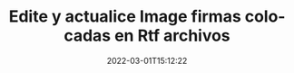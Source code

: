 ---
############################# Static ############################
layout: "auto-gen-signature"
date: 2022-03-01T15:12:22
draft: false
operation: Update
signaturetype: Image
fileformat: Rtf
productName: Java
lang: es
productCode: java
otherformats: pdf doc docx docm dot dotm dotx odt ott rtf xls xlsx xlsm xlsb csv ods ots xltx xltm ppt pptx pps ppsx odp otp potx potm pptm ppsm
breadcrumb: Put Image signature on Rtf for Java

############################# Head ############################
head_title: "Actualice Image firmas colocadas en Rtf archivos con Java"
head_description: "Use código simple y fácil de entender Java para la actualización de firmas Image en documentos Rtf firmados."

############################# Header ############################
title: "Edite y actualice Image firmas colocadas en Rtf archivos"
description: "La API para Java proporciona funcionalidad para la actualización de firmas Image en documentos Rtf. Actualice las firmas electrónicas dentro de sus documentos Rtf con un par de líneas de código Java rápida y fácilmente."
bg_image: "https://cms.admin.containerize.com/templates/aspose/App_Themes/V3/images/bg/header1.png"
bg_overlay: false
button:
    enable: true

############################# SubMenu ############################
submenu:
    enable: true

    left:
        img_alt: "GroupDocs.Signature for Java"
        image: "https://cms.admin.containerize.com/templates/groupdocs/images/product-logos/90x90-noborder/groupdocs-signature-java.png"
        product: "GroupDocs.Signature"
        platform: "Java"



############################# About ############################
about:
    enable: true
    title: "Más información sobre las funciones de la API de GroupDocs.Signature for Java"
    content: |
        [GroupDocs.Signature for Java](https://products.groupdocs.com/signature/java/) La funcionalidad de la API contiene una amplia selección de medios para procesar formatos de documentos bajo demanda mediante el uso de firmas electrónicas. Se admite un amplio espectro de firmas electrónicas como textos, imágenes, certificados digitales, códigos de barras, códigos QR, sellos o metadatos. Los clientes pueden agregar, eliminar, editar, validar o buscar firmas digitales en archivos PDF, documentos de MS Word, libros de trabajo de MS Excel, presentaciones de MS PowerPoint, archivos de Adobe Photoshop y varios formatos de imagen. Numerosas funciones y configuraciones útiles están disponibles.
    

############################# Steps ############################
steps:
    enable: true
    title_left: "Cómo cambiar las firmas Image en su documento Rtf"
    content_left: |
        [GroupDocs.Signature for Java](https://products.groupdocs.com/signature/java/) incluye funciones útiles como la actualización de Image firmas colocadas en Rtf documentos. Hace posible cambiar las características de las firmas sin código adicional.
        
        * Para empezar, cree un objeto de firma que pase como una ruta de parámetro de constructor a un documento que se supone que debe actualizarse.
        * Luego, cree una instancia de un objeto de firma particular apropiado y configure su identificador y propiedades que deben cambiarse.
        * Por último, llame al método de actualización de la firma pasando un objeto de firma particular.
        * Proceso de actualización de resultados a su aviso.

    title_right: "Requisitos del sistema"
    content_right: |
        GroupDocs.Signature for Java son compatibles con todas las principales plataformas y sistemas operativos. Antes de ejecutar el código a continuación, asegúrese de tener los siguientes requisitos previos instalados en su sistema.

        * Sistemas operativos: Microsoft Windows, Linux, Mac OS
        * Entornos de desarrollo: NetBeans, Intellij IDEA, Eclipse, etc.
        * Java runtime: J2SE 6.0 and above
        * Descarga la última versión de GroupDocs.Signature for Java de [Maven](https://repository.groupdocs.com/webapp/#/artifacts/browse/tree/General/repo/com/groupdocs/groupdocs-signature)
         
    code: |
        ```java    
                
        // Set up input Rtf file
        String filePath = "input.rtf";
        // Set up output file
        String outputFilePath = "output.rtf";

        // Instantiate Signature for input file
        Signature signature = new Signature(filePath);

        // Id of signature which is supposed to be updated
        // such Id might be got as a result of search operation
        String id = "ff988ab1-7403-4c8d-8db7-f2a56b9f8530";

        // provide signature features to update
        // set up particular signature id
        ImageSignature signatureToUpdate = new ImageSignature(id);

        // specify signature width
        signatureToUpdate.setWidth(170);
        // specify signature height
        signatureToUpdate.setHeight(250);
        // set left position
        signatureToUpdate.setLeft(10);
        // set top position
        signatureToUpdate.setTop(10);

        // update signature
        Boolean updateResult = signature.update(outputFilePath, signatureToUpdate);

        // process updation result
        if (updateResult)
        {
                System.out.println("Signature was updated successfully!");
        }
        ```

############################# Demos ############################
demos:
    enable: true
    title: "Firmar con Image firmas Demostración en vivo"
    content: |
       Agregue varias firmas electrónicas al archivo Rtf ahora mismo visitando el sitio web de [GroupDocs.Signature App](https://products.groupdocs.app/signature/family).          

############################# More Formats ############################
more_formats:
    enable: true
    title: "Actualice varias firmas Image a través de Java"
    content: |
        "Edición de firmas digitales que se colocan en varios formatos de documentos. Actualizar datos de firmas sin código extra."
    format: 
       
       
back_to_top:
    enable: true
---